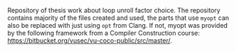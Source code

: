 Repository of thesis work about loop unroll factor choice. The repository contains majority of the files created and used, the parts that use `myopt` can also be replaced with just using `opt` from Clang. If not, myopt was provided by the following framework from a Compiler Construction course: https://bitbucket.org/vusec/vu-coco-public/src/master/.
